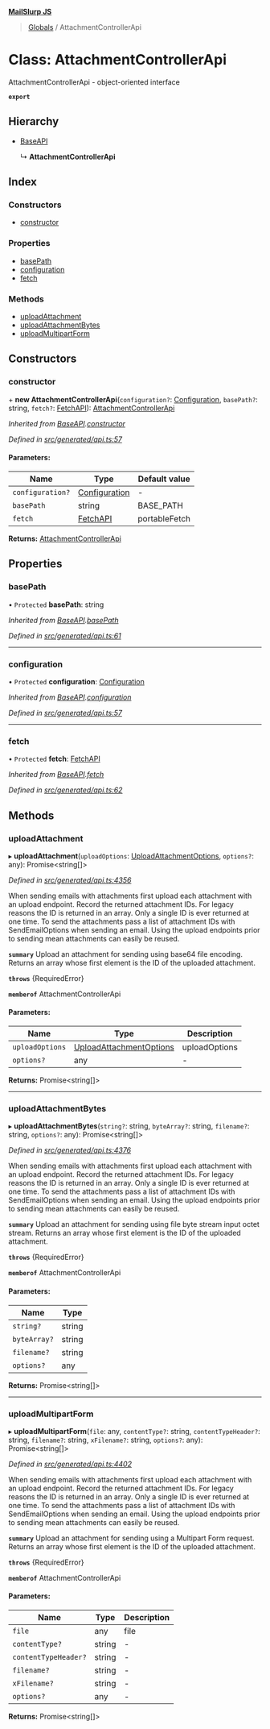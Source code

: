 **[MailSlurp JS](../README.md)**

> [Globals](../README.md) / AttachmentControllerApi

# Class: AttachmentControllerApi

AttachmentControllerApi - object-oriented interface

**`export`** 

## Hierarchy

* [BaseAPI](baseapi.md)

  ↳ **AttachmentControllerApi**

## Index

### Constructors

* [constructor](attachmentcontrollerapi.md#constructor)

### Properties

* [basePath](attachmentcontrollerapi.md#basepath)
* [configuration](attachmentcontrollerapi.md#configuration)
* [fetch](attachmentcontrollerapi.md#fetch)

### Methods

* [uploadAttachment](attachmentcontrollerapi.md#uploadattachment)
* [uploadAttachmentBytes](attachmentcontrollerapi.md#uploadattachmentbytes)
* [uploadMultipartForm](attachmentcontrollerapi.md#uploadmultipartform)

## Constructors

### constructor

\+ **new AttachmentControllerApi**(`configuration?`: [Configuration](configuration.md), `basePath?`: string, `fetch?`: [FetchAPI](../interfaces/fetchapi.md)): [AttachmentControllerApi](attachmentcontrollerapi.md)

*Inherited from [BaseAPI](baseapi.md).[constructor](baseapi.md#constructor)*

*Defined in [src/generated/api.ts:57](https://github.com/mailslurp/mailslurp-client/blob/f5ab9d3/src/generated/api.ts#L57)*

#### Parameters:

Name | Type | Default value |
------ | ------ | ------ |
`configuration?` | [Configuration](configuration.md) | - |
`basePath` | string | BASE\_PATH |
`fetch` | [FetchAPI](../interfaces/fetchapi.md) | portableFetch |

**Returns:** [AttachmentControllerApi](attachmentcontrollerapi.md)

## Properties

### basePath

• `Protected` **basePath**: string

*Inherited from [BaseAPI](baseapi.md).[basePath](baseapi.md#basepath)*

*Defined in [src/generated/api.ts:61](https://github.com/mailslurp/mailslurp-client/blob/f5ab9d3/src/generated/api.ts#L61)*

___

### configuration

• `Protected` **configuration**: [Configuration](configuration.md)

*Inherited from [BaseAPI](baseapi.md).[configuration](baseapi.md#configuration)*

*Defined in [src/generated/api.ts:57](https://github.com/mailslurp/mailslurp-client/blob/f5ab9d3/src/generated/api.ts#L57)*

___

### fetch

• `Protected` **fetch**: [FetchAPI](../interfaces/fetchapi.md)

*Inherited from [BaseAPI](baseapi.md).[fetch](baseapi.md#fetch)*

*Defined in [src/generated/api.ts:62](https://github.com/mailslurp/mailslurp-client/blob/f5ab9d3/src/generated/api.ts#L62)*

## Methods

### uploadAttachment

▸ **uploadAttachment**(`uploadOptions`: [UploadAttachmentOptions](../interfaces/uploadattachmentoptions.md), `options?`: any): Promise\<string[]>

*Defined in [src/generated/api.ts:4356](https://github.com/mailslurp/mailslurp-client/blob/f5ab9d3/src/generated/api.ts#L4356)*

When sending emails with attachments first upload each attachment with an upload endpoint. Record the returned attachment IDs. For legacy reasons the ID is returned in an array. Only a single ID is ever returned at one time. To send the attachments pass a list of attachment IDs with SendEmailOptions when sending an email. Using the upload endpoints prior to sending mean attachments can easily be reused.

**`summary`** Upload an attachment for sending using base64 file encoding. Returns an array whose first element is the ID of the uploaded attachment.

**`throws`** {RequiredError}

**`memberof`** AttachmentControllerApi

#### Parameters:

Name | Type | Description |
------ | ------ | ------ |
`uploadOptions` | [UploadAttachmentOptions](../interfaces/uploadattachmentoptions.md) | uploadOptions |
`options?` | any | - |

**Returns:** Promise\<string[]>

___

### uploadAttachmentBytes

▸ **uploadAttachmentBytes**(`string?`: string, `byteArray?`: string, `filename?`: string, `options?`: any): Promise\<string[]>

*Defined in [src/generated/api.ts:4376](https://github.com/mailslurp/mailslurp-client/blob/f5ab9d3/src/generated/api.ts#L4376)*

When sending emails with attachments first upload each attachment with an upload endpoint. Record the returned attachment IDs. For legacy reasons the ID is returned in an array. Only a single ID is ever returned at one time. To send the attachments pass a list of attachment IDs with SendEmailOptions when sending an email. Using the upload endpoints prior to sending mean attachments can easily be reused.

**`summary`** Upload an attachment for sending using file byte stream input octet stream. Returns an array whose first element is the ID of the uploaded attachment.

**`throws`** {RequiredError}

**`memberof`** AttachmentControllerApi

#### Parameters:

Name | Type |
------ | ------ |
`string?` | string |
`byteArray?` | string |
`filename?` | string |
`options?` | any |

**Returns:** Promise\<string[]>

___

### uploadMultipartForm

▸ **uploadMultipartForm**(`file`: any, `contentType?`: string, `contentTypeHeader?`: string, `filename?`: string, `xFilename?`: string, `options?`: any): Promise\<string[]>

*Defined in [src/generated/api.ts:4402](https://github.com/mailslurp/mailslurp-client/blob/f5ab9d3/src/generated/api.ts#L4402)*

When sending emails with attachments first upload each attachment with an upload endpoint. Record the returned attachment IDs. For legacy reasons the ID is returned in an array. Only a single ID is ever returned at one time. To send the attachments pass a list of attachment IDs with SendEmailOptions when sending an email. Using the upload endpoints prior to sending mean attachments can easily be reused.

**`summary`** Upload an attachment for sending using a Multipart Form request. Returns an array whose first element is the ID of the uploaded attachment.

**`throws`** {RequiredError}

**`memberof`** AttachmentControllerApi

#### Parameters:

Name | Type | Description |
------ | ------ | ------ |
`file` | any | file |
`contentType?` | string | - |
`contentTypeHeader?` | string | - |
`filename?` | string | - |
`xFilename?` | string | - |
`options?` | any | - |

**Returns:** Promise\<string[]>
